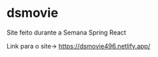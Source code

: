 # dsmovie

Site feito durante a Semana Spring React

Link para o site-> https://dsmovie496.netlify.app/
